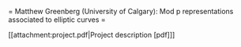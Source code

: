 = Matthew Greenberg (University of Calgary): Mod p representations associated to elliptic curves =

[[attachment:project.pdf|Project description [pdf]]]
